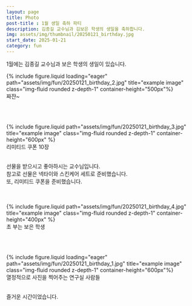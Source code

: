 ```yaml
---
layout: page
title: Photo
post-title : 1월 생일 축하 파티
description: 김종길 교수님과 김보은 학생의 생일을 축하합니다.
img: assets/img/thumbnail/20250121_birthday.jpg
start_date: 2025-01-21
category: fun
---
```


1월에는 김종길 교수님과 보은 학생의 생일이 있습니다.
<br>


<div class="row">
    <div class="col-sm mt-3 mt-md-0">
        {% include figure.liquid loading="eager" path="assets/img/fun/20250121_birthday_2.jpg" title="example image" class="img-fluid rounded z-depth-1" container-height="500px"%}
    </div>
</div>
<div class="caption">
    짜쟌~
</div>

<br><br>



<div class="row justify-content-sm-center">
    <div class="col-sm-6 mt-3 mt-md-0">
        {% include figure.liquid path="assets/img/fun/20250121_birthday_3.jpg" title="example image" class="img-fluid rounded z-depth-1"  container-height="600px" %}
        <div class="caption">
            리미티드 쿠폰 10장
        </div>
    </div>
    <div class="col-sm-6 mt-3 mt-md-0">
        <br>
        <p>선물을 받으시고 좋아하시는 교수님입니다. <br>
        참고로 선물은 넥타이와 스킨케어 세트로 준비했습니다. <br>또, 리미티드 쿠폰을 준비했습니다. </p>
        <br><br>
        {% include figure.liquid path="assets/img/fun/20250121_birthday_4.jpg" title="example image" class="img-fluid rounded z-depth-1"  container-height="400px" %}
        <div class="caption">
            초 부는 보은 학생
        </div>
    </div>
</div>

<br><br>
<div class="row">
    <div class="col-sm mt-3 mt-md-0">
        {% include figure.liquid loading="eager" path="assets/img/fun/20250121_birthday_1.jpg" title="example image" class="img-fluid rounded z-depth-1" container-height="600px"%}
    </div>
    <div class="caption">
           열정적으로 사진을 찍어주는 연구실 사람들
    </div>
</div>
<br>

즐거운 시간이었습니다.
